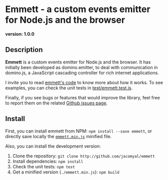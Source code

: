 # Emmett - a custom events emitter for Node.js and the browser
**version: 1.0.0**

## Description

**Emmett** is a custom events emitter for Node.js and the browser. It has initially been developed as domino.emitter, to deal with communication in domino.js, a JavaScript cascading controller for rich internet applications.

I invite you to read [emmett's code](./emmett.js) to know more about how it works. To see examples, you can check the unit tests in [test/emmett.test.js](./test/emmett.test.js).

Finally, if you see bugs or features that would improve the library, feel free to report them on the related [Github issues page](https://github.com/jacomyal/emmett/issues).

## Install

First, you can install emmett from NPM: `npm install --save emmett`, or directly save locally the [`emmett.min.js`](./emmett.min.js) minified file.

Also, you can install the development version:
 1. Clone the repository: `git clone http://github.com/jacomyal/emmett`
 2. Install dependencies: `npm install`
 3. Check the unit tests: `npm test`
 4. Get a minified version (`./emmett.min.js`): `npm build`
